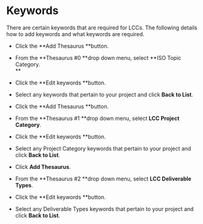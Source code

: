 # Keywords

There are certain keywords that are required for LCCs. The following details how to add keywords and what keywords are required.  


* Click the **Add Thesaurus **button.

* From the **Thesaurus \#0 **drop down menu, select **ISO Topic Category.  
  **

* Click the **Edit keywords **button.  

* Select any keywords that pertain to your project and click **Back to List**.  

* Click the **Add Thesaurus **button.  

* From the **Thesaurus \#1 **drop down menu, select **LCC Project Category**.  

* Click the **Edit keywords **button.  

* Select any Project Category keywords that pertain to your project and click **Back to List**.  

* Click **Add Thesaurus**.  

* From the **Thesaurus \#2 **drop down menu, select **LCC Deliverable Types**.  

* Click the **Edit keywords **button.  

* Select any Deliverable Types keywords that pertain to your project and click **Back to List**.



